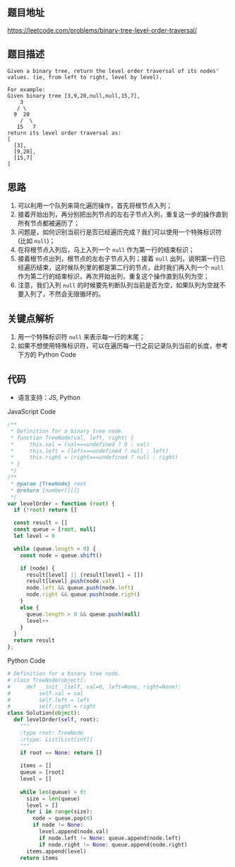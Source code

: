 ## 题目地址
https://leetcode.com/problems/binary-tree-level-order-traversal/

## 题目描述
```
Given a binary tree, return the level order traversal of its nodes' values. (ie, from left to right, level by level).

For example:
Given binary tree [3,9,20,null,null,15,7],
    3
   / \
  9  20
    /  \
   15   7
return its level order traversal as:
[
  [3],
  [9,20],
  [15,7]
]
```

## 思路

1. 可以利用一个队列来简化遍历操作，首先将根节点入列；
2. 接着开始出列，再分别把出列节点的左右子节点入列，重复这一步的操作直到所有节点都被遍历了；
3. 问题是，如何识别当前行是否已经遍历完成？我们可以使用一个特殊标识符(比如 `null`)；
4. 在将根节点入列后，马上入列一个 `null` 作为第一行的结束标识；
5. 接着根节点出列，根节点的左右子节点入列；接着 `null` 出列，说明第一行已经遍历结束，这时候队列里的都是第二行的节点，此时我们再入列一个 `null` 作为第二行的结束标识，再次开始出列，重复这个操作直到队列为空；
6. 注意，我们入列 `null` 的时候要先判断队列当前是否为空，如果队列为空就不要入列了，不然会无限循环的。

## 关键点解析

1. 用一个特殊标识符 `null` 来表示每一行的末尾；
2. 如果不想使用特殊标识符，可以在遍历每一行之前记录队列当前的长度，参考下方的 Python Code

## 代码

* 语言支持：JS, Python

JavaScript Code
```js
/**
 * Definition for a binary tree node.
 * function TreeNode(val, left, right) {
 *     this.val = (val===undefined ? 0 : val)
 *     this.left = (left===undefined ? null : left)
 *     this.right = (right===undefined ? null : right)
 * }
 */
/**
 * @param {TreeNode} root
 * @return {number[][]}
 */
var levelOrder = function (root) {
  if (!root) return []

  const result = []
  const queue = [root, null]
  let level = 0

  while (queue.length > 0) {
    const node = queue.shift()

    if (node) {
      result[level] || (result[level] = [])
      result[level].push(node.val)
      node.left && queue.push(node.left)
      node.right && queue.push(node.right)
    }
    else {
      queue.length > 0 && queue.push(null)
      level++
    }
  }
  return result
};
```

Python Code
```py
# Definition for a binary tree node.
# class TreeNode(object):
#     def __init__(self, val=0, left=None, right=None):
#         self.val = val
#         self.left = left
#         self.right = right
class Solution(object):
  def levelOrder(self, root):
    """
    :type root: TreeNode
    :rtype: List[List[int]]
    """
    if root == None: return []
    
    items = []
    queue = [root]
    level = []
    
    while len(queue) > 0:
      size = len(queue)
      level = []
      for i in range(size):
        node = queue.pop(0)
        if node != None:
          level.append(node.val)
          if node.left != None: queue.append(node.left)
          if node.right != None: queue.append(node.right)
      items.append(level)
    return items
```
